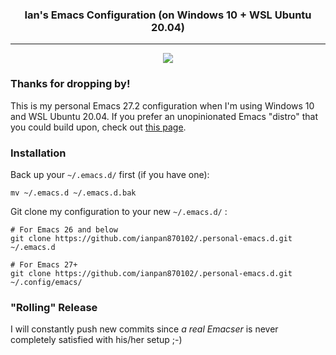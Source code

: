 <div align="center">
 <h3>Ian's Emacs Configuration (on Windows 10 + WSL Ubuntu 20.04)</h3>
</div>

<hr>

<p align="center">
  <img src="https://upload.wikimedia.org/wikipedia/commons/thumb/0/08/EmacsIcon.svg/120px-EmacsIcon.svg.png" />
</p>

### Thanks for dropping by!
This is my personal Emacs 27.2 configuration when I'm using Windows
10 and WSL Ubuntu 20.04. If you prefer an unopinionated Emacs "distro"
that you could build upon, check out [this
page](https://github.com/ianpan870102/yay-evil-emacs).

### Installation
Back up your `~/.emacs.d/` first (if you have one):

```
mv ~/.emacs.d ~/.emacs.d.bak
```

Git clone my configuration to your new `~/.emacs.d/` :
```
# For Emacs 26 and below
git clone https://github.com/ianpan870102/.personal-emacs.d.git ~/.emacs.d

# For Emacs 27+
git clone https://github.com/ianpan870102/.personal-emacs.d.git ~/.config/emacs/
```

### "Rolling" Release
I will constantly push new commits since *a real Emacser* is never
completely satisfied with his/her setup ;-)
